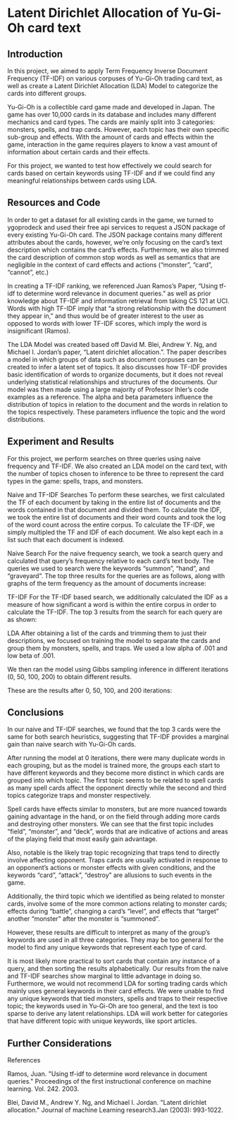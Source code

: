 # Latent Dirichlet Allocation of Yu-Gi-Oh card text

## Introduction

In this project, we aimed to apply Term Frequency Inverse Document Frequency (TF-IDF) on various corpuses of Yu-Gi-Oh trading card text, as well as create a Latent Dirichlet Allocation (LDA) Model to categorize the cards into different groups. 

Yu-Gi-Oh is a collectible card game made and developed in Japan. The game has over 10,000 cards in its database and includes many different mechanics and card types. The cards are mainly split into 3 categories: monsters, spells, and trap cards. However, each topic has their own specific sub-group and effects. With the amount of cards and effects within the game, interaction in the game requires players to know a vast amount of information about certain cards and their effects. 

For this project, we wanted to test how effectively we could search for cards based on certain keywords using TF-IDF and if we could find any meaningful relationships between cards using LDA.

## Resources and Code

In order to get a dataset for all existing cards in the game, we turned to ygoprodeck and used their free api services to request a JSON package of every existing Yu-Gi-Oh card. The JSON package contains many different attributes about the cards, however, we’re only focusing on the card’s text description which contains the card’s effects. Furthermore, we also trimmed the card description of common stop words as well as semantics that are negligible in the context of card effects and actions (“monster”, “card”, “cannot”, etc.)

In creating a TF-IDF ranking, we referenced Juan Ramos’s Paper, “Using tf-idf to determine word relevance in document queries.” as well as prior knowledge about TF-IDF and information retrieval from taking CS 121 at UCI. Words with high TF-IDF imply that “a strong relationship with the document they appear in,” and thus would be of greater interest to the user as opposed to words with lower TF-IDF scores, which imply the word is insignificant (Ramos).

The LDA Model was created based off David M. Blei, Andrew Y. Ng, and Michael I. Jordan’s paper, “Latent dirichlet allocation.”. The paper describes a model in which groups of data such as document corpuses can be created to infer a latent set of topics. It also discusses how TF-IDF provides basic identification of words to organize documents, but it does not reveal underlying statistical relationships and structures of the documents. Our model was then made using a large majority of Professor Ihler’s code examples as a reference. The alpha and beta parameters influence the distribution of topics in relation to the document and the words in relation to the topics respectively. These parameters influence the topic and the word distributions.


## Experiment and Results

For this project, we perform searches on three queries using naive frequency and TF-IDF. We also created an LDA model on the card text, with the number of topics chosen to inference to be three to represent the card types in the game: spells, traps, and monsters. 

Naive and TF-IDF Searches
To perform these searches, we first calculated the TF of each document by taking in the entire list of documents and the words contained in that document and divided them. To calculate the IDF,  we took the entire list of documents and their word counts and took the log of the word count across the entire corpus. To calculate the TF-IDF, we simply multipled the TF and IDF of each document. We also kept each in a list such that each document is indexed.

Naive Search
For the naive frequency search, we took a search query and calculated that query’s frequency relative to each card’s text body. The queries we used to search were the keywords “summon”, “hand”, and “graveyard”. The top three results for the queries are as follows, along with graphs of the term frequency as the amount of documents increase:






TF-IDF
For the TF-IDF based search, we additionally calculated the IDF as a measure of how significant a word is within the entire corpus in order to calculate the TF-IDF. The top 3 results from the search for each query are as shown:




LDA
After obtaining a list of the cards and trimming them to just their descriptions, we focused on training the model to separate the cards and group them by monsters, spells, and traps. We used a low alpha of .001 and low beta of .001. 

We then ran the model using Gibbs sampling inference in different iterations (0, 50, 100, 200) to obtain different results.

These are the results after 0, 50, 100, and 200 iterations:


## Conclusions

In our naive and TF-IDF searches, we found that the top 3 cards were the same for both search heuristics, suggesting that TF-IDF provides a marginal gain than naive search with Yu-Gi-Oh cards.

After running the model at 0 iterations, there were many duplicate words in each grouping, but as the model is trained more, the groups each start to have different keywords and they become more distinct in which cards are grouped into which topic. The first topic seems to be related to spell cards as many spell cards affect the opponent directly while the second and third topics categorize traps and monster respectively. 

Spell cards have effects similar to monsters, but are more nuanced towards gaining advantage in the hand, or on the field through adding more cards and destroying other monsters. We can see that the first topic includes “field”, “monster”, and “deck”, words that are indicative of actions and areas of the playing field that most easily gain advantage.

Also, notable is the likely trap topic recognizing that traps tend to directly involve affecting opponent. Traps cards are usually activated in response to an opponent’s actions or monster effects with given conditions, and the keywords “card”, “attack”, “destroy” are allusions to such events in the game.

Additionally, the third topic which we identified as being related to monster cards, involve some of the more common actions relating to monster cards; effects during “battle”, changing a card’s “level”, and effects that “target” another “monster” after the monster is “summoned”.

However, these results are difficult to interpret as many of the group’s keywords are used in all three categories. They may be too general for the model to find any unique keywords that represent each type of card.

It is most likely more practical to sort cards that contain any instance of a query, and then sorting the results alphabetically. Our results from the naive and TF-IDF searches show marginal to little advantage in doing so. Furthermore, we would not recommend LDA for sorting trading cards which mainly uses general keywords in their card effects. We were unable to find any unique keywords that tied monsters, spells and traps to their respective topic; the keywords used in Yu-Gi-Oh are too general, and the text is too sparse to derive any latent relationships. LDA will work better for categories that have different topic with unique keywords, like sport articles. 


## Further Considerations



References

Ramos, Juan. "Using tf-idf to determine word relevance in document queries." Proceedings of the first instructional conference on machine learning. Vol. 242. 2003.

Blei, David M., Andrew Y. Ng, and Michael I. Jordan. "Latent dirichlet allocation." Journal of machine Learning research3.Jan (2003): 993-1022.
